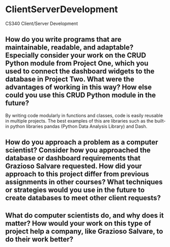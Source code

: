 # ClientServerDevelopment
CS340 Client/Server Development

## How do you write programs that are maintainable, readable, and adaptable? Especially consider your work on the CRUD Python module from Project One, which you used to connect the dashboard widgets to the database in Project Two. What were the advantages of working in this way? How else could you use this CRUD Python module in the future?

By writing code modularly in functions and classes, code is easily reusable in multiple projects. The best examples of this are libraries such as the built-in python libraries pandas (Python Data Analysis Library) and Dash.

## How do you approach a problem as a computer scientist? Consider how you approached the database or dashboard requirements that Grazioso Salvare requested. How did your approach to this project differ from previous assignments in other courses? What techniques or strategies would you use in the future to create databases to meet other client requests?

## What do computer scientists do, and why does it matter? How would your work on this type of project help a company, like Grazioso Salvare, to do their work better?
